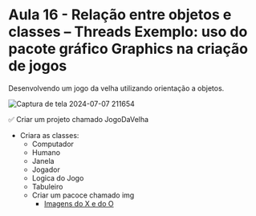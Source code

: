 # Aula 16 - Relação entre objetos e classes – Threads Exemplo: uso do pacote gráfico Graphics na criação de jogos

Desenvolvendo um jogo da velha utilizando orientação a objetos.

![Captura de tela 2024-07-07 211654](https://github.com/brunamota/POO/assets/66503956/c5af8374-a1fd-4037-b551-8994237b9dc0)

:white_check_mark: Criar um projeto chamado JogoDaVelha
   - Criara as classes:
     - Computador
     - Humano
     - Janela
     - Jogador
     - Logica do Jogo
     - Tabuleiro
     - Criar um pacoce chamado img
         - [Imagens do X e do O](https://github.com/user-attachments/files/16121475/TicTacToe.zip)
